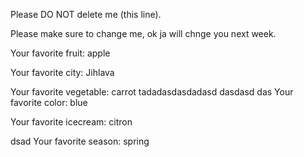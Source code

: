 Please DO NOT delete me (this line).

Please make sure to change me, ok ja will chnge you next week.



Your favorite fruit: apple

Your favorite city: Jihlava

Your favorite vegetable: carrot
tadadasdasdadasd
dasdasd
das
Your favorite color: blue

Your favorite icecream: citron

dsad
Your favorite season: spring
